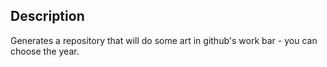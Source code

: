 ## Description
Generates a repository that will do some art in github's work bar - you can choose the year.
